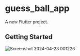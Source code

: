 # guess_ball_app

A new Flutter project.

## Getting Started




![Screenshot 2024-04-23 001226](https://github.com/Gul-Is-Here/Any-Thing-Ask-Basic/assets/98545209/d73f3a93-81e9-4f51-aa8d-629863a1004b)

 
